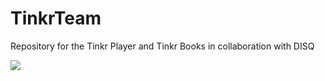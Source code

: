 # TinkrTeam
Repository for the Tinkr Player and Tinkr Books in collaboration with DISQ


<a href="https://zenhub.com"><img src="https://raw.githubusercontent.com/ZenHubIO/support/master/zenhub-badge.png"></a>
